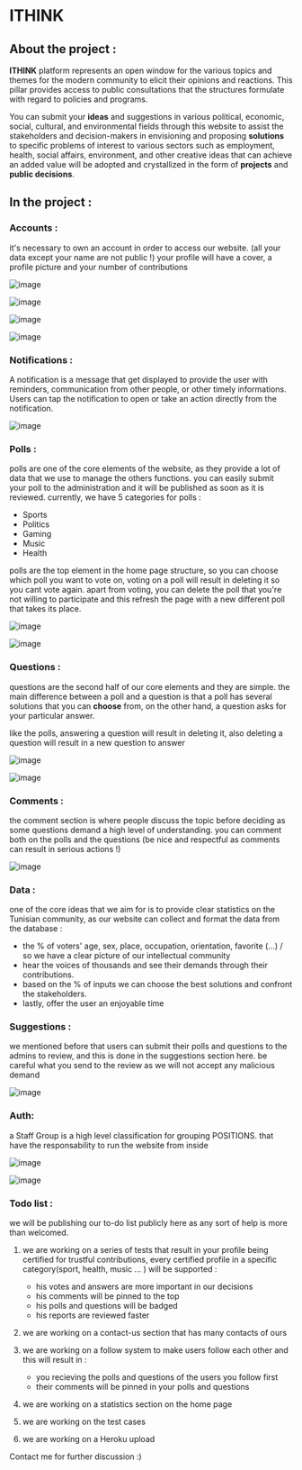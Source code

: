# ITHINK

## About the project :

**ITHINK** platform represents an open window for the various topics and themes for the modern community to elicit their opinions and reactions. This pillar provides access to public consultations that the structures formulate with regard to policies and programs.

You can submit your **ideas** and suggestions in various political, economic, social, cultural, and environmental fields through this website to assist the stakeholders and decision-makers in envisioning and proposing **solutions** to specific problems of interest to various sectors such as employment, health, social affairs, environment, and other creative ideas that can achieve an added value will be adopted and crystallized in the form of **projects** and **public decisions**.

## In the project :


### Accounts :

it's necessary to own an account in order to access our website. (all your data except your name are not public !)
your profile will have a cover, a profile picture and your number of contributions


![image](https://user-images.githubusercontent.com/76587329/177739430-d6d5ff9d-470d-4956-9bb3-6f842d43428b.png) 

![image](https://user-images.githubusercontent.com/76587329/177739621-40e59ca9-41c0-42dc-8e67-4274a0cb36af.png)

![image](https://user-images.githubusercontent.com/76587329/177754040-37f3f5f3-2457-404a-830a-1dc175fc7e58.png)

![image](https://user-images.githubusercontent.com/76587329/184323264-289e70b4-ec85-431d-8a85-e7cf6fa08f00.png)


### Notifications :

A notification is a message that get displayed to provide the user with reminders, communication from other people, or other timely informations. 
Users can tap the notification to open or take an action directly from the notification.

![image](https://user-images.githubusercontent.com/76587329/184321760-c9da4e12-530b-4458-8f58-56db2a9c6eb3.png)


### Polls :

polls are one of the core elements of the website, as they provide a lot of data that we use to manage the others functions.
you can easily submit your poll to the administration and it will be published as soon as it is reviewed. currently, we have 5 categories for polls :

-   Sports
-   Politics
-   Gaming
-   Music
-   Health

polls are the top element in the home page structure, so you can choose which poll you want to vote on, voting on a poll will result in deleting it so you cant vote again. apart from voting, you can delete the poll that you're not willing to participate and this refresh the page with a new different poll that takes its place.

![image](https://user-images.githubusercontent.com/76587329/177755177-e1b6bd5a-a533-4fee-8e52-05de2fe43963.png)

![image](https://user-images.githubusercontent.com/76587329/177744073-7bc67f88-fb21-42b2-a6b9-cb240b2def4f.png)


### Questions :

questions are the second half of our core elements and they are simple.
the main difference between a poll and a question is that a poll has several solutions that you can **choose** from,
on the other hand, a question asks for your particular answer.

like the polls, answering a question will result in deleting it, also deleting a question will result in a new question to answer

![image](https://user-images.githubusercontent.com/76587329/177744857-471ef6a7-057d-421d-8c19-2973c05dc673.png)

![image](https://user-images.githubusercontent.com/76587329/177744982-673e0e3b-46e3-405d-a2e8-76205b44c8e2.png)


### Comments : 

the comment section is where people discuss the topic before deciding as some questions demand a high level of understanding.
you can comment both on the polls and the questions (be nice and respectful as comments can result in serious actions !) 

![image](https://user-images.githubusercontent.com/76587329/177750229-83a42345-0a74-4d37-aecf-d719d8c4e39f.png)


### Data :

one of the core ideas that we aim for is to provide clear statistics on the Tunisian community, as our website can collect and format the data from the database :

- the % of voters' age, sex, place, occupation, orientation, favorite (...) / so we have a clear picture of our intellectual community
- hear the voices of thousands and see their demands through their contributions. 
- based on the % of inputs we can choose the best solutions and confront the stakeholders.
- lastly, offer the user an enjoyable time 


### Suggestions :

we mentioned before that users can submit their polls and questions to the admins to review, and this is done in the suggestions section here. be careful what you send to the review as we will not accept any malicious demand

![image](https://user-images.githubusercontent.com/76587329/177750713-c7ab6ccc-2960-402d-901b-17fe0278fc1f.png)


### Auth:

a Staff Group is a high level classification for grouping POSITIONS. that have the responsability to run the website from inside

![image](https://user-images.githubusercontent.com/76587329/184322644-20a8ff79-11d9-4a9b-99f4-cbf9f4f56b09.png)

![image](https://user-images.githubusercontent.com/76587329/184323028-169e2a03-27c7-462a-9db1-a16e69b39a9e.png)


### Todo list :

we will be publishing our to-do list publicly here as any sort of help is more than welcomed.

1. we are working on a series of tests that result in your profile being certified for trustful contributions, every certified profile in a specific category(sport, health, music ... ) will be supported :

    - his votes and answers are more important in our decisions
    - his comments will be pinned to the top
    - his polls and questions will be badged
    - his reports are reviewed faster

2. we are working on a contact-us section that has many contacts of ours

3. we are working on a follow system to make users follow each other and this will result in :

    - you recieving the polls and questions of the users you follow first
    - their comments will be pinned in your polls and questions

4. we are working on a statistics section on the home page

5. we are working on the test cases

6. we are working on a Heroku upload 

Contact me for further discussion :)
